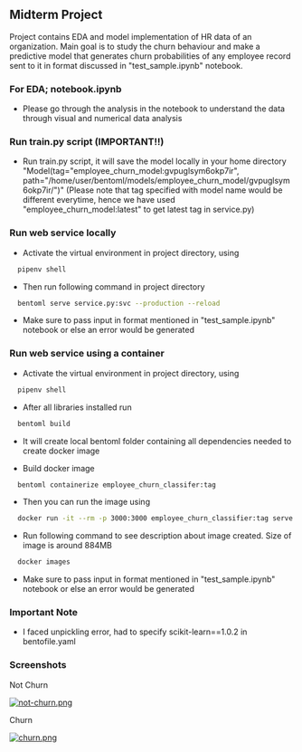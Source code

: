 ## Midterm Project

Project contains EDA and model implementation of HR data of an organization. Main goal is to study the churn behaviour and make a predictive model that generates churn probabilities of any employee record sent to it in format discussed in "test_sample.ipynb" notebook. 

### For EDA; notebook.ipynb

- Please go through the analysis in the notebook to understand the data through visual and numerical data analysis

### Run train.py script (IMPORTANT!!)

- Run train.py script, it will save the model locally in your home directory
"Model(tag="employee_churn_model:gvpuglsym6okp7ir", path="/home/user/bentoml/models/employee_churn_model/gvpuglsym6okp7ir/")"
(Please note that tag specified with model name would be different everytime, hence we have used "employee_churn_model:latest" to get latest tag in service.py)


### Run web service locally

- Activate the virtual environment in project directory, using
```bash
  pipenv shell
```
- Then run following command in project directory
```bash
  bentoml serve service.py:svc --production --reload
```
- Make sure to pass input in format mentioned in "test_sample.ipynb" notebook or else an error would be generated

### Run web service using a container

- Activate the virtual environment in project directory, using
```bash
  pipenv shell
```
- After all libraries installed run
```bash
  bentoml build
```
- It will create local bentoml folder containing all dependencies needed to create docker image

- Build docker image
```bash
  bentoml containerize employee_churn_classifer:tag
```
- Then you can run the image using
```bash
  docker run -it --rm -p 3000:3000 employee_churn_classifier:tag serve --production
```
- Run following command to see description about image created. Size of image is around 884MB
```bash
  docker images
```
- Make sure to pass input in format mentioned in "test_sample.ipynb" notebook or else an error would be generated


### Important Note 

- I faced unpickling error, had to specify scikit-learn==1.0.2 in bentofile.yaml


### Screenshots

Not Churn

[![not-churn.png](https://i.postimg.cc/9FdvGgzd/not-churn.png)](https://postimg.cc/VdNGwRqv)

Churn

[![churn.png](https://i.postimg.cc/x17yqnYt/churn.png)](https://postimg.cc/jDHJFVD7)






